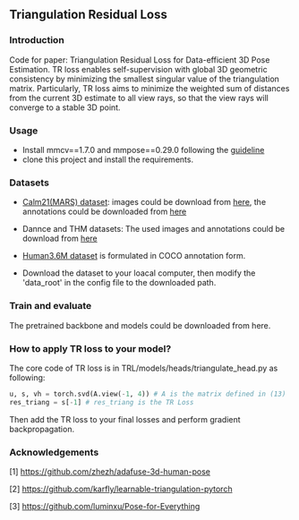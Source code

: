 ## Triangulation Residual Loss


### Introduction
Code for paper: Triangulation Residual Loss for Data-efficient 3D Pose Estimation. TR loss enables self-supervision with global 3D geometric consistency by minimizing the smallest singular value of the triangulation matrix. Particularly, TR loss aims to minimize the weighted sum of distances from the current 3D estimate to all view rays, so that the view rays will converge to a stable 3D point.



### Usage
- Install mmcv==1.7.0 and mmpose==0.29.0 following the [guideline](https://github.com/open-mmlab/mmpose/blob/master/docs/en/install.md)
- clone this project and install the requirements.


### Datasets

- [Calm21(MARS) dataset](https://neuroethology.github.io/MARS/dataset.html): images could be download from [here](https://neuroethology.github.io/MARS/dataset.html), the annotations could be downloaded from [here](https://drive.google.com/drive/folders/1r4LvGSjYGzQyRl0UBUvmfuEw-o2nmfl0?usp=drive_link)

- Dannce and THM datasets: The used images and annotations could be download from [here](https://drive.google.com/drive/folders/1r4LvGSjYGzQyRl0UBUvmfuEw-o2nmfl0?usp=drive_link)

- [Human3.6M dataset](http://vision.imar.ro/human3.6m/description.php) is formulated in COCO annotation form.

- Download the dataset to your loacal computer, then modify the 'data_root' in the config file to the downloaded path.

### Train and evaluate



The pretrained backbone and models could be downloaded from here.


### How to apply TR loss to your model?
The core code of TR loss is in TRL/models/heads/triangulate_head.py as following:

```python
u, s, vh = torch.svd(A.view(-1, 4)) # A is the matrix defined in (13)
res_triang = s[-1] # res_triang is the TR Loss
```
Then add the TR loss to your final losses and perform gradient backpropagation.

### Acknowledgements
 [1] https://github.com/zhezh/adafuse-3d-human-pose

 [2] https://github.com/karfly/learnable-triangulation-pytorch

 [3] https://github.com/luminxu/Pose-for-Everything